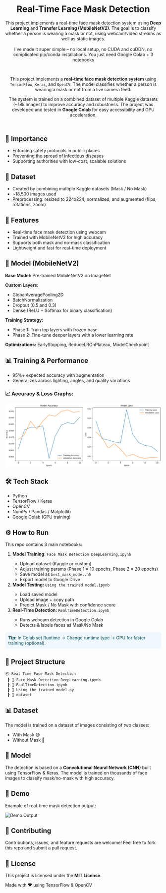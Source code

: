 <!DOCTYPE html>
<html lang="en">
<head>
  <meta charset="UTF-8">
  <meta name="viewport" content="width=device-width, initial-scale=1.0">
</head>
<body>

<header>
  <h1>Real-Time Face Mask Detection</h1>
  <p> This project implements a real-time face mask detection system using <b>Deep Learning</b> and 
      <b>Transfer Learning (MobileNetV2)</b>. The goal is to classify whether a person is wearing a mask or not, 
      using webcam/video streams as well as static images.<br><br>
   I've made it super simple – no local setup, no CUDA and cuDDN, no complicated pip/conda installations. You just need Google Colab + 3 notebooks</p><br>

   <p>
      This project implements a <strong>real-time face mask detection system</strong> 
      using <code>TensorFlow</code>, <code>Keras</code>, and <code>OpenCV</code>. 
      The model classifies whether a person is wearing a mask or not from a live camera feed.
    </p>
   <p>
      The system is trained on a combined dataset of multiple Kaggle datasets (~18k images) to improve accuracy and robustness. 
      The project was developed and tested in <b>Google Colab</b> for easy accessibility and GPU acceleration.
    </p>
</header>

<main>


<section>
    <h2>🚀 Importance</h2>
    <ul>
      <li>Enforcing safety protocols in public places</li>
      <li>Preventing the spread of infectious diseases</li>
      <li>Supporting authorities with low-cost, scalable solutions</li>
    </ul>
  </section>

   <section>
    <h2>📂 Dataset</h2>
    <ul>
      <li>Created by combining multiple Kaggle datasets (Mask / No Mask)</li>
      <li>~18,500 images used</li>
      <li>Preprocessing: resized to 224x224, normalized, and augmented (flips, rotations, zoom)</li>
    </ul>
  </section>

  <h2>📌 Features</h2>
    <ul>
      <li>Real-time face mask detection using webcam</li>
      <li>Trained with MobileNetV2 for high accuracy</li>
      <li>Supports both mask and no-mask classification</li>
      <li>Lightweight and fast for real-time deployment</li>
    </ul>

  <section>
     <h2>🧠 Model (MobileNetV2)</h2>
    <p><b>Base Model:</b> Pre-trained MobileNetV2 on ImageNet</p>
    <p><b>Custom Layers:</b></p>
    <ul>
      <li>GlobalAveragePooling2D</li>
      <li>BatchNormalization</li>
      <li>Dropout (0.5 and 0.3)</li>
      <li>Dense (ReLU + Softmax for binary classification)</li>
    </ul>
    <p><b>Training Strategy:</b></p>
    <ul>
      <li>Phase 1: Train top layers with frozen base</li>
      <li>Phase 2: Fine-tune deeper layers with a lower learning rate</li>
    </ul>
    <p><b>Optimizations:</b> EarlyStopping, ReduceLROnPlateau, ModelCheckpoint</p>
  </section>


  <section>
    <h2>📊 Training & Performance</h2>
    <ul>
      <li>95%+ expected accuracy with augmentation</li>
      <li>Generalizes across lighting, angles, and quality variations</li>
    </ul>
    <h3>📈 Accuracy & Loss Graphs:</h3>
    <div class="note"><img src="image.png"></div>
  </section>

  <section>
    <h2>🛠️ Tech Stack</h2>
    <ul>
      <li>Python</li>
      <li>TensorFlow / Keras</li>
      <li>OpenCV</li>
      <li>NumPy / Pandas / Matplotlib</li>
      <li>Google Colab (GPU training)</li>
    </ul>
  </section>


  <section id="how-to-run">
  <h2>⚙️ How to Run</h2>
    <p>This repo contains 3 main notebooks:</p>
    <ol>
      <li><b>Model Training:</b> <code>Face Mask Detection DeepLearning.ipynb</code></li>
      <ul>
        <li>Upload dataset (Kaggle or custom)</li>
        <li>Adjust training params (Phase 1 = 10 epochs, Phase 2 = 20 epochs)</li>
        <li>Save model as <code>best_mask_model.h5</code></li>
        <li>Export model to Google Drive</li>
      </ul>
      <li><b>Model Testing:</b> <code>Using the trained model.ipynb</code></li>
      <ul>
        <li>Load saved model</li>
        <li>Upload image + copy path</li>
        <li>Predict Mask / No Mask with confidence score</li>
      </ul>
      <li><b>Real-Time Detection:</b> <code>RealTimeDetection.ipynb</code></li>
      <ul>
        <li>Runs webcam detection in Google Colab</li>
        <li>Detects & labels faces as Mask/No Mask</li>
      </ul>
    </ol>

  <p style="background:#f0f8ff; padding:10px; border-radius:6px; color:#055160; margin-top:12px;">
    <strong>Tip:</strong> In Colab set Runtime → Change runtime type → GPU for faster training (optional).
  </p>
</section>


  <section class="section">
    <h2>📂 Project Structure</h2>
    <pre><code>📦 Real Time Face Mask Detection
 ┣ 📜 Face Mask Detection DeepLearning.ipynb
 ┣ 📜 RealTimeDetection.ipynb
 ┣ 📜 Using the trained model.py
 ┣ 📂 dataset
</code></pre>
  </section>

  <section class="section">
    <h2>📊 Dataset</h2>
    <p>
      The model is trained on a dataset of images consisting of two classes:
    </p>
    <ul>
      <li>With Mask 😷</li>
      <li>Without Mask 🙂</li>
    </ul>
  </section>

  <section class="section">
    <h2>🧠 Model</h2>
    <p>
      The detection is based on a <strong>Convolutional Neural Network (CNN)</strong> 
      built using TensorFlow & Keras. The model is trained on thousands of face images to 
      classify mask/no-mask with high accuracy.
    </p>
  </section>

  <section class="section">
    <h2>📸 Demo</h2>
    <p>
      Example of real-time mask detection output:
    </p>
    <img src="demo.png" alt="Demo Output" width="600">
  </section>

  <section class="section">
    <h2>🤝 Contributing</h2>
    <p>
      Contributions, issues, and feature requests are welcome!  
      Feel free to fork this repo and submit a pull request.
    </p>
  </section>

  <section class="section">
    <h2>📜 License</h2>
    <p>
      This project is licensed under the <strong>MIT License</strong>.
    </p>
  </section>

</main>

<footer>
  <p>Made with ❤️ using TensorFlow & OpenCV</p>
</footer>

</body>
</html>
